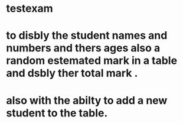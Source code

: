 # testexam
# to disbly the student names and  numbers and thers ages also a random estemated mark in a table and dsbly ther total mark .
# also with the abilty to add a new student to the table. 